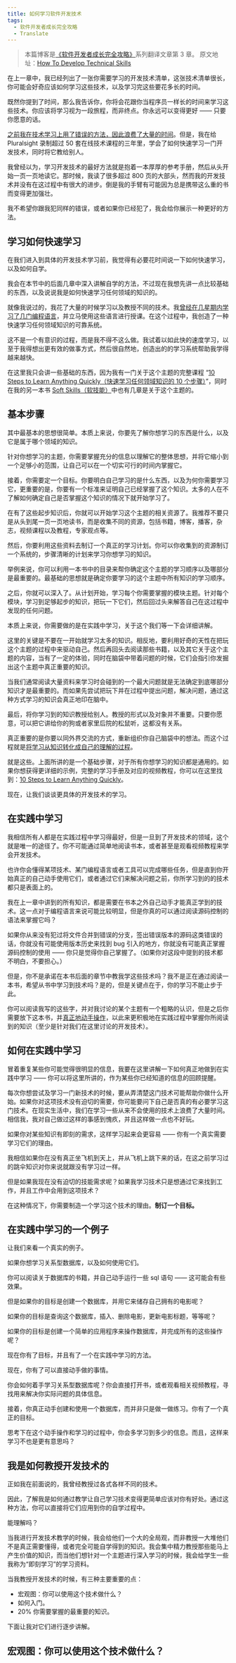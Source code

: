 ```yaml
---
title: 如何学习软件开发技术
tags:  
  - 软件开发者成长完全攻略
  - Translate
---
```


> 本篇博客是[《软件开发者成长完全攻略》](http://www.swiftyper.com/2017/01/21/complete-software-developers-career-guide-index/)系列翻译文章第 3 章。
原文地址：[How To Develop Technical Skills](https://simpleprogrammer.com/2016/07/25/develop-technical-skills/)

在上一章中，我已经列出了一张你需要学习的开发技术清单，这张技术清单很长，你可能会好奇应该如何学习这些技术，以及学习完这些要花多长的时间。

既然你提到了时间，那么我告诉你，你将会花跟你当程序员一样长的时间来学习这些技术。你应该将学习视为一段旅程，而非终点。你永远可以变得更好 —— 只要你愿意的话。

[之前我在技术学习上用了错误的方法，因此浪费了大量的时间](https://simpleprogrammer.com/lp/5-learning-mistakes-1/)。但是，我在给 Pluralsight 录制超过 50 套在线技术课程的三年里，学会了如何快速学习一门开发技术，同时将它教给别人。

我曾经以为，学习开发技术的最好方法就是抱着一本厚厚的参考手册，然后从头开始一页一页地读它。那时候，我读了很多超过 800 页的大部头，然而我的开发技术并没有在这过程中有很大的进步。倒是我的手臂有可能因为总是携带这么重的书而变得更加强壮。

我不希望你跟我犯同样的错误，或者如果你已经犯了，我会给你展示一种更好的方法。

## 学习如何快速学习

在我们进入到具体的开发技术学习前，我觉得有必要花时间说一下如何快速学习，以及如何自学。

我会在本节中的后面几章中深入讲解自学的方法，不过现在我想先讲一点比较基础的东西，以及说说我是如何快速学习任何领域的知识的。

就像我说过的，我花了大量的时候学习以及教授不同的技术。我[曾经在几星期内学习了几门编程语言](http://amzn.to/1ZgQIwu)，并立马使用这些语言进行授课。在这个过程中，我创造了一种快速学习任何领域知识的可靠系统。

这不是一个有意识的过程，而是我不得不这么做。我试着以如此快的速度学习，以至于我得想出更有效的做事方式，然后很自然地，创造出的的学习系统帮助我学得越来越快。

在这里我只会讲一些基础的东西，因为我有一门关于这个主题的完整课程 “[10 Steps to Learn Anything Quickly（快速学习任何领域知识的 10 个步骤）](https://simpleprogrammer.com/products/learn-anything/)”，同时在我的另一本书 [Soft Skills（软技能）](http://amzn.to/2s4TRci)中也有几章是关于这个主题的。

## 基本步骤

其中最基本的思想很简单。本质上来说，你要先了解你想学习的东西是什么，以及它是属于哪个领域的知识。

针对你想学习的主题，你需要掌握充分的信息以理解它的整体思想，并将它缩小到一个足够小的范围，让自己可以在一个切实可行的时间内掌握它。

接着，你需要定一个目标。你要明白自己学习的是什么东西，以及为何你需要学习它，更重要的是，你要有一个标准来证明自己已经掌握了这个知识。太多的人在不了解如何确定自己是否掌握这个知识的情况下就开始学习了。

在有了这些起步知识后，你就可以开始学习这个主题的相关资源了。我推荐不要只是从头到尾一页一页地读书，而是收集不同的资源，包括书籍，博客，播客，杂志，视频课程以及教程，专家观点等。

然后，你要利用这些资料去制订一个真正的学习计划。你可以你收集到的资源制订一个系统的，步骤清晰的计划来学习你想学习的知识。

举例来说，你可以利用一本书中的目录来帮你确定这个主题的学习顺序以及哪部分是最重要的。最基础的思想就是确定你要学习的这个主题中所有知识的学习顺序。

之后，你就可以深入了。从计划开始，学习每个你需要掌握的模块主题。针对每个模块，学习到足够起步的知识，把玩一下它们，然后回过头来解答自己在这过程中发现的任何问题。

本质上来说，你需要做的是在实践中学习，关于这个我们等一下会详细讲解。

这里的关键是不要在一开始就学习太多的知识。相反地，要利用好奇的天性在把玩这个主题的过程中来驱动自己。然后再回头去阅读那些书籍，以及其它关于这个主题的内容，当有了一定的体验，同时在脑袋中带着问题的时候，它们会指引你发掘出这个主题中真正重要的知识。

当我们通常阅读大量资料来学习时会碰到的一个最大问题就是无法确定到底哪部分知识才是最重要的。而如果先尝试把玩下并在过程中提出问题，解决问题，通过这种方式学习的知识会真正地印在脑中。

最后，将你学习到的知识教授给别人。教授的形式以及对象并不重要。只要你愿意，可以把它讲给你的狗或者家里后院的松鼠听，这都没有关系。

真正重要的是你要以同外界交流的方式，重新组织你自己脑袋中的想法。而这个过程就是[将学习从知识转化成自己的理解的过程](https://simpleprogrammer.com/2014/05/26/never-really-learn-something-teach/)。

就是这些。上面所讲的是一个基础步骤，对于所有你想学习的知识都是通用的。如果你想获得更详细的示例，完整的学习手册及对应的视频教程，你可以在这里找到：[10 Steps to Learn Anything Quickly](https://simpleprogrammer.com/products/learn-anything/)。

现在，让我们谈谈更具体的开发技术的学习。

## 在实践中学习

我相信所有人都是在实践过程中学习得最好，但是一旦到了开发技术的领域，这个就是唯一的途径了。你不可能通过简单地阅读书本，或者甚至是观看视频教程来学会开发技术。

也许你会懂得某项技术、某门编程语言或者工具可以完成哪些任务，但是直到你开始真正的自己动手使用它们，或者通过它们来解决问题之前，你所学习到的的技术都只是表面上的。

我在上一章中讲到的所有知识，都是需要在书本之外自己动手才能真正学到的技术。这一点对于编程语言来说可能比较明显，但是你真的可以通过阅读源码控制的语法来掌握它吗？

如果你从来没有犯过将文件合并到错误的分支，签出错误版本的源码这类错误的话，你就没有可能使用版本历史来找到 bug 引入的地方，你就没有可能真正掌握源码控制的使用 —— 你只是觉得你自己掌握了。（如果你对这段中提到的技术都不明白，不要担心。）

但是，你不是承诺在本书后面的章节中教我学这些技术吗？我不是正在通过阅读一本书，希望从书中学习到技术吗？是的，但是关键点在于，你的学习不能止步于此。

你可以阅读我写的这些字，并对我讨论的某个主题有一个粗略的认识，但是之后你需要放下这本书，并[真正地动手操作](https://simpleprogrammer.com/2014/08/18/taking-action/)，以此来更积极地在实践过程中掌握你所阅读到的知识（至少是针对我们在这里讨论的开发技术）。

## 如何在实践中学习

冒着重复某些你可能觉得很明显的信息，我要在这里讲解一下如何真正地做到在实践中学习 —— 你可以将这里所讲的，作为某些你已经知道的信息的回顾提醒。

每次你想尝试及学习一门新技术的时候，要从弄清楚这门技术可能帮助你做什么开始。如果你对这项技术没有迫切的需要，你可能要问下自己是否真的有必要学习这门技术。在现实生活中，我们在学习一些从来不会使用的技术上浪费了大量时间。相信我，我对自己做过这样的事感到愧疚，并且这样做一点也不好玩。

如果你对某些知识有即刻的需求，这样学习起来会更容易 —— 你有一个真实需要学习它们的理由。

我相信如果你在没有真正坐飞机到天上，并从飞机上跳下来的话，在这之前学习过的跳伞知识对你来说就跟没有学习过一样。

但是如果我现在没有迫切的技能需求呢？如果我学习技术只是想通过它来找到工作，并且工作中会用到这项技术？

在这种情况下，你需要制造一个学习这个技术的理由。**制订一个目标。**

## 在实践中学习的一个例子

让我们来看一个真实的例子。

如果你想学习关系型数据库，以及如何使用它们。

你可以阅读关于数据库的书籍，并自己动手运行一些 sql 语句 —— 这可能会有些效果。

但是如果你的目标是创建一个数据库，并用它来储存自己拥有的电影呢？

如果你的目标是查询这个数据库，插入、删除电影，更新电影标题，等等呢？

如果你的目标是创建一个简单的应用程序来操作数据库，并完成所有的这些操作呢？

现在你有了目标，并且有了一个在实践中学习的方法。

现在，你有了可以直接动手做的事情。

你会如何着手学习关系型数据库呢？你会直接打开书，或者观看相关视频教程，寻找用来解决你实际问题的具体信息。

接着，你真正动手创建和使用一个数据库，而并非只是做一做练习。你有了一个真正的目标。

思考下在这个动手操作和学习的过程中，你会多学习到多少的信息。而且，这样来学习不也是更有意思吗？

## 我是如何教授开发技术的

正如我在前面说的，我曾经教授过各式各样不同的技术。

因此，了解我是如何通过教学让自己学习技术变得更简单应该对你有好处。通过这种方法，你可以直接将它们应用到你的自学过程中。

能理解吗？

当我进行开发技术教学的时候，我会给他们一个大的全局观，而非教授一大堆他们不是真正需要懂得，或者完全可能自学得到的知识。我会集中精力教授那些能马上产生价值的知识，而当他们想针对一个主题进行深入学习的时候，我会给学生一些我称为“即刻学习”的学习资料。

当我教授开发技术的时候，有三种主要重要的点：

* 宏观图：你可以使用这个技术做什么？
* 如何入门。
* 20% 你需要掌握的最重要的知识。

下面让我对它们进行逐步讲解。

## 宏观图：你可以使用这个技术做什么？











